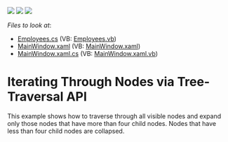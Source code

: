 <!-- default badges list -->
![](https://img.shields.io/endpoint?url=https://codecentral.devexpress.com/api/v1/VersionRange/128657945/21.1.5%2B)
[![](https://img.shields.io/badge/Open_in_DevExpress_Support_Center-FF7200?style=flat-square&logo=DevExpress&logoColor=white)](https://supportcenter.devexpress.com/ticket/details/E3256)
[![](https://img.shields.io/badge/📖_How_to_use_DevExpress_Examples-e9f6fc?style=flat-square)](https://docs.devexpress.com/GeneralInformation/403183)
<!-- default badges end -->
<!-- default file list -->
*Files to look at*:

* [Employees.cs](./CS/DXTreeList_NodeTraversing/Employees.cs) (VB: [Employees.vb](./VB/DXTreeList_NodeTraversing/Employees.vb))
* [MainWindow.xaml](./CS/DXTreeList_NodeTraversing/MainWindow.xaml) (VB: [MainWindow.xaml](./VB/DXTreeList_NodeTraversing/MainWindow.xaml))
* [MainWindow.xaml.cs](./CS/DXTreeList_NodeTraversing/MainWindow.xaml.cs) (VB: [MainWindow.xaml.vb](./VB/DXTreeList_NodeTraversing/MainWindow.xaml.vb))
<!-- default file list end -->
#  Iterating Through Nodes via Tree-Traversal API


<p>This example shows how to traverse through all visible nodes and expand only those nodes that have more than four child nodes. Nodes that have less than four child nodes are collapsed.</p>

<br/>


